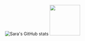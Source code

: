 ![Sara's GitHub stats](https://github-readme-stats.vercel.app/api?username=SVA-BL00&show_icons=true&theme=panda)
<img src="https://raw.githubusercontent.com/SVA-BL00/SVA-BL00/main/assets/GIF-SKYE-MOD-2.gif" width="100" />

